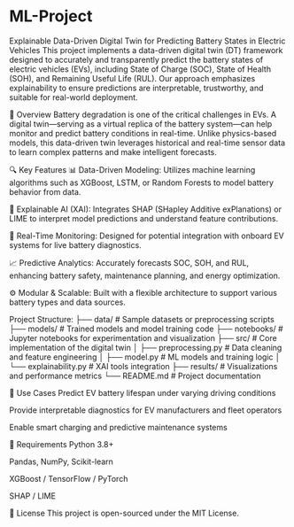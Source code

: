 # ML-Project
Explainable Data-Driven Digital Twin for Predicting Battery States in Electric Vehicles
This project implements a data-driven digital twin (DT) framework designed to accurately and transparently predict the battery states of electric vehicles (EVs), including State of Charge (SOC), State of Health (SOH), and Remaining Useful Life (RUL). Our approach emphasizes explainability to ensure predictions are interpretable, trustworthy, and suitable for real-world deployment.

🚗 Overview
Battery degradation is one of the critical challenges in EVs. A digital twin—serving as a virtual replica of the battery system—can help monitor and predict battery conditions in real-time. Unlike physics-based models, this data-driven twin leverages historical and real-time sensor data to learn complex patterns and make intelligent forecasts.

🔍 Key Features
📊 Data-Driven Modeling: Utilizes machine learning algorithms such as XGBoost, LSTM, or Random Forests to model battery behavior from data.

🧠 Explainable AI (XAI): Integrates SHAP (SHapley Additive exPlanations) or LIME to interpret model predictions and understand feature contributions.

🔧 Real-Time Monitoring: Designed for potential integration with onboard EV systems for live battery diagnostics.

📈 Predictive Analytics: Accurately forecasts SOC, SOH, and RUL, enhancing battery safety, maintenance planning, and energy optimization.

⚙️ Modular & Scalable: Built with a flexible architecture to support various battery types and data sources.

Project Structure:
├── data/                   # Sample datasets or preprocessing scripts
├── models/                 # Trained models and model training code
├── notebooks/              # Jupyter notebooks for experimentation and visualization
├── src/                    # Core implementation of the digital twin
│   ├── preprocessing.py    # Data cleaning and feature engineering
│   ├── model.py            # ML models and training logic
│   └── explainability.py   # XAI tools integration
├── results/                # Visualizations and performance metrics
└── README.md               # Project documentation

📌 Use Cases
Predict EV battery lifespan under varying driving conditions

Provide interpretable diagnostics for EV manufacturers and fleet operators

Enable smart charging and predictive maintenance systems

🧪 Requirements
Python 3.8+

Pandas, NumPy, Scikit-learn

XGBoost / TensorFlow / PyTorch

SHAP / LIME

📜 License
This project is open-sourced under the MIT License.
